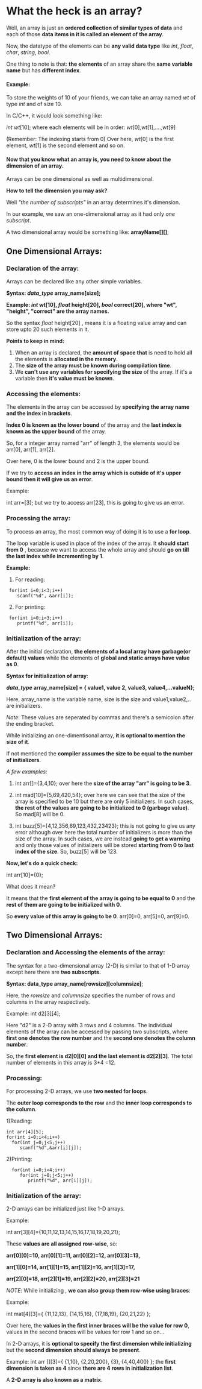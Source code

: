 # What the heck is an array?
   Well, an array is just an __ordered  collection of similar types of data__ and each of those __data items in it is called an element of the array__. 
   
   Now, the datatype of the elements can be __any valid data type__ like _int_, _float_, _char_, _string_, _bool_.
   
   One thing to note is that: __the elements__ of an array share the __same variable name__ but has __different index__.
         
   #### Example:
   To store the weights of 10 of your friends, we can take an array named _wt_ of type _int_ and of size 10.
   
   In C/C++, it would look something like:
   
   _int wt_[10];  where each elements will be in order: _wt_[0],_wt_[1],....,_wt_[9]
   
   (Remember: The indexing starts from 0)
        Over here, _wt_[0] is the first element, _wt_[1] is the second element and so on.
    
  #### Now that you know what an array is, you need to know about the dimension of an array. 
    
  
  Arrays can be one dimensional as well as multidimensional. 
  
  __How to tell the dimension you may ask?__ 
  
  Well _"the number of subscripts"_ in an array determines it's dimension.
    
  In our example, we saw an one-dimensional array as it had only _one subscript_.
  
  A two dimensional array would be something like: __arrayName[][]__;
    
    
## One Dimensional Arrays:
   ### Declaration of the array:
   Arrays can be declared like any other simple variables.
   
   __Syntax: _data_type_   array_name[size];__ 
   
   __Example: _int_ wt[10], _float_ height[20], _bool_ correct[20], where "wt", "height", "correct" are the array names.__ 
   
   So the syntax _float_ height[20] , means it is a floating value array and can store upto 20 such elements in it.
  
   __Points to keep in mind:__
   
   1) When an array is declared, the __amount of space that__ is need to hold all the elements is __allocated in the memory__.
   2) The __size of the array must be known during compilation time__.
   3) We __can't use any variables for specifying the size__ of the array. If it's a variable then __it's value must be known__.
  ### Accessing the elements:
  The elements in the array can be accessed by __specifying the array name and the index in brackets__. 
  
  __Index 0 is known as the lower bound__ of the array and the __last index is known as the upper bound__ of the array.
  
  So, for a integer array named "arr" of length 3, the elements would be arr[0], arr[1], arr[2]. 
  
  Over here, 0 is the lower bound and 2 is the upper bound.
  
  If we try to __access an index in the array which is outside of it's upper bound then it will give us an error__.
  
  Example:
  
  int arr=[3]; but we try to access arr[23], this is going to give us an error.
  
  ### Processing the array:
  To process an array, the most common way of doing it is to use a __for loop__.
  
  The loop variable is used in place of the index of the array. It __should start from 0__ , because we want to access the whole array and should __go on till the last index while incrementing by 1__.
  
   __Example:__
   1) For reading:
   
     for(int i=0;i<3;i++)
        scanf("%d", &arr[i]);
   2) For printing:
   
     for(int i=0;i<3;i++)
        printf("%d", arr[i]);
  ### Initialization of the array:
  After the initial declaration, __the elements of a local array have garbage(or default) values__ while the elements of __global and static arrays have value as 0__.
  
  __Syntax for initialization of array__: 
  
  ___data_type_   array_name[size] = { value1, value 2, value3, value4,...valueN};__
  
  Here, array_name is the variable name, size is the size and value1,value2,.. are initializers.
  
  _Note_: These values are seperated by commas and there's a semicolon after the ending bracket.
 
   While initializing an one-dimentisonal array, __it is optional to mention the size of it__.
   
   If not mentioned the __compiler assumes the size to be equal to the number of initializers__.
   
   _A few examples:_
   1) int arr[]={3,4,10}; over here the __size of the array "arr" is going to be 3__.

   2) int mad[10]={5,69,420,54}; over here we can see that the size of the array is specified to be 10 but there are only 5 initializers. In such cases, __the rest of the values are going to be initialized to 0 (garbage value)__. So mad[8] will be 0.
   
   3) int buzz[5]={4,12,356,69,123,432,23423}; this is not going to give us any error although over here the total number of initializers is more than the size of the array. In such cases, we are instead __going to get a warning__ and only those values of initializers will be stored __starting from 0 to last index of the size__. So, buzz[5] will be 123.
   
   __Now, let's do a quick check:__
   
   int arr[10]={0};
   
   What does it mean? 
   
   It means that the __first element of the array is going to be equal to 0__ and the __rest of them are going to be initialized with 0__. 
   
   So __every value of this array is going to be 0__. arr[0]=0, arr[5]=0, arr[9]=0.
  
## Two Dimensional Arrays:
   ### Declaration and Accessing the elements of the array:
   The syntax for a two-dimensional array (2-D) is similar to that of 1-D array except here there are __two subscripts.__
  
  __Syntax: data_type  array_name[rowsize][columnsize]__;
  
  Here, the _rowsize_ and _columnsize_ specifies the number of rows and columns in the array respectively.
  
  Example:  int d2[3][4];
  
  Here "d2" is a 2-D array with 3 rows and 4 columns. The individual elements of the array can be accessed by passing two subscripts, where __first one denotes the row number__ and the __second one denotes the column number__. 
  
  So, the __first element is d2[0][0] and the last element is d2[2][3]__.  The total number of elements in this array is 3*4 =12.
  
  ### Processing:
  For processing 2-D arrays, we use __two nested for loops__.  
  
  The __outer loop corresponds to the row__ and the __inner loop corresponds to the column__.
  
  1)Reading:
    
    int arr[4][5];
    for(int i=0;i<4;i++)
      for(int j=0;j<5;j++)
         scanf("%d",&arr[i][j]);
  2)Printing:
   
      for(int i=0;i<4;i++)
         for(int j=0;j<5;j++)
            printf("%d", arr[i][j]);
            
  ### Initialization of the array:
  2-D arrays can be initialized just like 1-D arrays. 
  
  Example:
  
  int arr[3][4]={10,11,12,13,14,15,16,17,18,19,20,21};
  
  These __values are all assigned row-wise__, so:
  
  __arr[0][0]=10, arr[0][1]=11, arr[0][2]=12, arr[0][3]=13,__
  
  __arr[1][0]=14, arr[1][1]=15, arr[1][2]=16, arr[1][3]=17,__
  
  __arr[2][0]=18, arr[2][1]=19, arr[2][2]=20, arr[2][3]=21__
  
  
  _NOTE_: While initializing , __we can also group them row-wise using braces__:
  
  Example:
  
  int mat[4][3]={ 
               {11,12,13},
               {14,15,16},
               {17,18,19},
               {20,21,22}   };
   
  Over here, the __values in the first inner braces will be the value for row 0__, values in the second braces will be values for row 1 and so on...
   
  In 2-D arrays, it is __optional to specify the first dimension while initializing__ but the __second dimension should always be present__.
  
  Example: int arr [][3]={ {1,10}, {2,20,200}, {3}, {4,40,400} }; the __first dimension is taken as 4__ since __there are 4 rows in initialization list__.
   
  A __2-D array is also known as a matrix__. 
  
